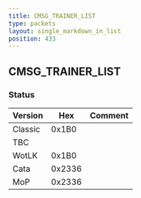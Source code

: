 ```yaml
---
title: CMSG_TRAINER_LIST
type: packets
layout: single_markdown_in_list
position: 433
---
```


## CMSG_TRAINER_LIST

### Status

Version    | Hex        | Comment
---------- | ---------- | ---------- 
Classic    | 0x1B0      | 
TBC        |            | 
WotLK      | 0x1B0      | 
Cata       | 0x2336     | 
MoP        | 0x2336     | 
